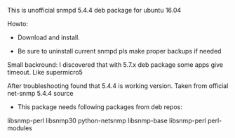 This is unofficial snmpd 5.4.4 deb package for ubuntu 16.04

Howto: 

* Download and install.

* Be sure to uninstall current snmpd pls make proper backups if needed

Small backround: I discovered that with 5.7.x deb package some apps give timeout. Like supermicro5

After troubleshooting found that 5.4.4 is working version. Taken from official net-snmp 5.4.4 source

* This package needs following packages from deb repos:

libsnmp-perl libsnmp30 python-netsnmp libsnmp-base libsnmp-perl perl-modules
